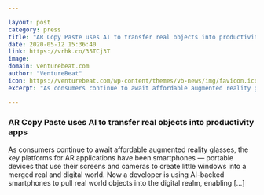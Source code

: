 ```yaml
---

layout: post
category: press
title: "AR Copy Paste uses AI to transfer real objects into productivity apps"
date: 2020-05-12 15:36:40
link: https://vrhk.co/35TCj3T
image: 
domain: venturebeat.com
author: "VentureBeat"
icon: https://venturebeat.com/wp-content/themes/vb-news/img/favicon.ico
excerpt: "As consumers continue to await affordable augmented reality glasses, the key platforms for AR applications have been smartphones — portable devices that use their screens and cameras to create little windows into a merged real and digital world. Now a developer is using AI-backed smartphones to pull real world objects into the digital realm, enabling […]"

---
```


### AR Copy Paste uses AI to transfer real objects into productivity apps

As consumers continue to await affordable augmented reality glasses, the key platforms for AR applications have been smartphones — portable devices that use their screens and cameras to create little windows into a merged real and digital world. Now a developer is using AI-backed smartphones to pull real world objects into the digital realm, enabling […]